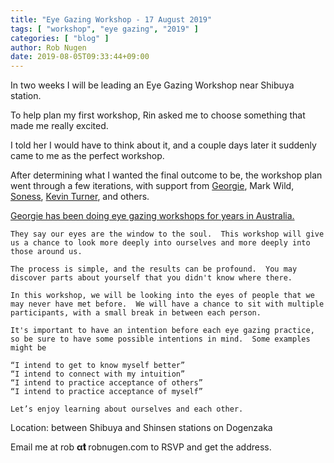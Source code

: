 ```yaml
---
title: "Eye Gazing Workshop - 17 August 2019"
tags: [ "workshop", "eye gazing", "2019" ]
categories: [ "blog" ]
author: Rob Nugen
date: 2019-08-05T09:33:44+09:00
---
```


In two weeks I will be leading an Eye Gazing Workshop near Shibuya
station.

To help plan my first workshop, Rin asked me to choose something that
made me really excited.

I told her I would have to think about it, and a couple days later it
suddenly came to me as the perfect workshop.

After determining what I wanted the final outcome to be, the workshop
plan went through a few iterations, with support from [Georgie](https://www.facebook.com/babay0ga/), Mark Wild,
[Soness](https://www.yourspeakingjourney.com/), [Kevin Turner](https://www.shamanism-asia.com/), and others.

[Georgie has been doing eye gazing workshops for years in Australia.](https://concreteplayground.com/sydney/event/eye-gazing-2)

    They say our eyes are the window to the soul.  This workshop will give
    us a chance to look more deeply into ourselves and more deeply into
    those around us.

    The process is simple, and the results can be profound.  You may
    discover parts about yourself that you didn't know where there.

    In this workshop, we will be looking into the eyes of people that we
    may never have met before.  We will have a chance to sit with multiple
    participants, with a small break in between each person.

    It's important to have an intention before each eye gazing practice,
    so be sure to have some possible intentions in mind.  Some examples
    might be

    “I intend to get to know myself better”
    “I intend to connect with my intuition”
    “I intend to practice acceptance of others”
    “I intend to practice acceptance of myself”

    Let’s enjoy learning about ourselves and each other.

Location: between Shibuya and Shinsen stations on Dogenzaka

Email me at rob **α𝐭** robnugen.com to RSVP and get the address.
